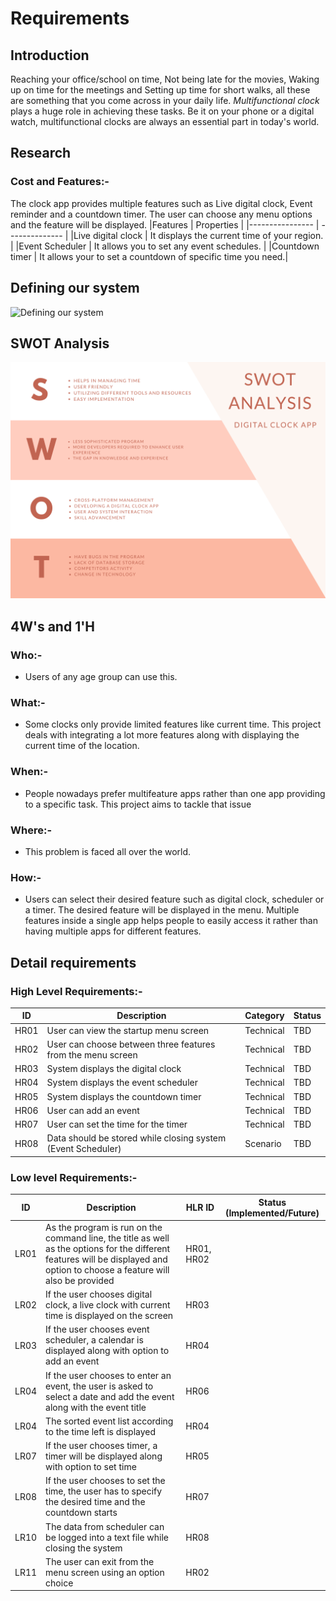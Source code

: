 # Requirements

## Introduction

Reaching your office/school on time, Not being late for the movies, Waking up on time for the meetings and Setting up time for short walks, all these are something that you come across in your daily life. _Multifunctional clock_ plays a huge role in achieving these tasks. Be it on your phone or a digital watch, multifunctional clocks are always an essential part in today's world.


## Research

### Cost and Features:-

The clock app provides multiple features such as Live digital clock, Event reminder and a countdown timer. The user can choose any menu options and the feature will be displayed.
|Features | Properties |
|---------------- | -------------- |
|Live digital clock | It displays the current time of your region. |
|Event Scheduler | It allows you to set any event schedules. |
|Countdown timer | It allows your to set a countdown of specific time you need.|

## Defining our system

![Defining our system](/1_Requirements/)

## SWOT Analysis

![Swot Analysis](/1_Requirements/swotanalysis.png)

## 4W&#39;s and 1&#39;H

### Who:-

- Users of any age group can use this.

### What:-

- Some clocks only provide limited features like current time. This project deals with integrating a lot more features along with displaying the current time of the location.

### When:-

- People nowadays prefer multifeature apps rather than one app providing to a specific task. This project aims to tackle that issue

### Where:-

- This problem is faced all over the world.

### How:-

- Users can select their desired feature such as digital clock, scheduler or a timer. The desired feature will be displayed in the menu. Multiple features inside a single app helps people to easily access it rather than having multiple apps for different features.

## Detail requirements

### High Level Requirements:-

| ID   | Description                                                 | Category  | Status |
| ---- | ----------------------------------------------------------- | --------- | ------ |
| HR01 | User can view the startup menu screen                       | Technical | TBD    |
| HR02 | User can choose between three features from the menu screen | Technical | TBD    |
| HR03 | System displays the digital clock                           | Technical | TBD    |
| HR04 | System displays the event scheduler                         | Technical | TBD    |
| HR05 | System displays the countdown timer                         | Technical | TBD    |
| HR06 | User can add an event                                       | Technical | TBD    |
| HR07 | User can set the time for the timer                         | Technical | TBD    |
| HR08 | Data should be stored while closing system (Event Scheduler) | Scenario  | TBD    |

### Low level Requirements:-

| ID   | Description                                                                                                                                                                   | HLR ID     | Status (Implemented/Future) |
| ---- | ----------------------------------------------------------------------------------------------------------------------------------------------------------------------------- | ---------- | --------------------------- |
| LR01 | As the program is run on the command line, the title as well as the options for the different features will be displayed and option to choose a feature will also be provided | HR01, HR02 |              |              
| LR02 | If the user chooses digital clock, a live clock with current time is displayed on the screen | HR03       |                             |
| LR03 | If the user chooses event scheduler, a calendar is displayed along with option to add an event| HR04       |                             |
| LR04 | If the user chooses to enter an event, the user is asked to select a date and add the event along with the event title | HR06 |                             |
| LR04 | The sorted event list according to the time left is displayed| HR04 |                             |
| LR07 | If the user chooses timer, a timer will be displayed along with option to set time  | HR05       |                             |
| LR08 | If the user chooses to set the time, the user has to specify the desired time and the countdown starts | HR07      |                              |
| LR10 | The data from scheduler can be logged into a text file while closing the system  | HR08       |                             |
| LR11 | The user can exit from the menu screen using an option choice| HR02       |                             |

